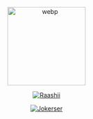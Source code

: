<div align="center">
  <p align="center">
<img src="https://i.ibb.co/zG1MBVg/IMG-20210810-WA0493.jpg" alt="webp" width="180" height="180"/>
</p>
<p align="center">
<a href="https://github.com/Raashii"><img title="Raashii" src="https://img.shields.io/badge/Raashii-Raashii?color=black&style=for-the-badge&logo=github"></a>

</p>
<p align="center">
<a href="https://github.com/j0kerser"><img title="Jokerser" src="https://img.shields.io/badge/Jokerser-J0kerser?color=black&style=for-the-badge&logo=github"></a>

</p>
